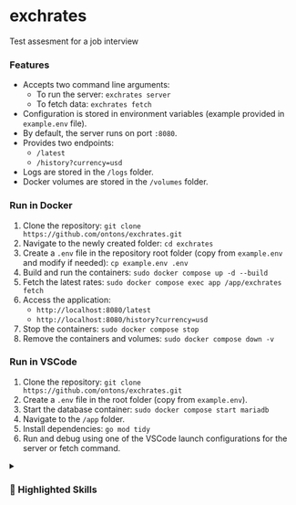# exchrates
Test assesment for a job interview

### Features
* Accepts two command line arguments:
    * To run the server: `exchrates server`
    * To fetch data: `exchrates fetch`
* Configuration is stored in environment variables (example provided in `example.env` file).
* By default, the server runs on port `:8080`.
* Provides two endpoints:
    * `/latest`
    * `/history?currency=usd`
* Logs are stored in the `/logs` folder.
* Docker volumes are stored in the `/volumes` folder.

### Run in Docker
1. Clone the repository: `git clone https://github.com/ontons/exchrates.git`
2. Navigate to the newly created folder: `cd exchrates`
3. Create a `.env` file in the repository root folder (copy from `example.env` and modify if needed): `cp example.env .env`
4. Build and run the containers: `sudo docker compose up -d --build`
5. Fetch the latest rates: `sudo docker compose exec app /app/exchrates fetch`
6. Access the application:
    * `http://localhost:8080/latest`
    * `http://localhost:8080/history?currency=usd`
7. Stop the containers: `sudo docker compose stop`
8. Remove the containers and volumes: `sudo docker compose down -v`

### Run in VSCode
1. Clone the repository: `git clone https://github.com/ontons/exchrates.git`
2. Create a `.env` file in the root folder (copy from `example.env`).
3. Start the database container: `sudo docker compose start mariadb`
4. Navigate to the `/app` folder.
5. Install dependencies: `go mod tidy`
6. Run and debug using one of the VSCode launch configurations for the server or fetch command.

<details>
<summary><h3>🚀 Highlighted Skills</h3></summary>

#### Go Backend Development
* Implemented a full microservice backend in Go.
* Utilized idiomatic Go features such as interfaces, channels, goroutines, errgroup, etc.

#### Custom Logging & Error Handling
* Designed a custom logger with:
    * Multiple writers (stdout, file).
    * Log levels (Info, Warn, Error, Fatal).
    * Error wrapping with stack traces in debug mode.
    * Proper error context handling (`ErrorWithContext`) for easier debugging.

#### Configuration Management
* Implemented a thread-safe configuration package using `sync.RWMutex`.
* Features include:
    * Environment variable loading (supports loading all variables or selective loading with defaults).
    * Type-safe accessors (`GetString`, `GetInt`, `GetBool`, `GetFloat`).
    * Default values for missing environment variables.
    * Error-returning getters to prevent runtime panics, avoiding silent type casts.
* Ensures configuration remains decoupled and reusable across services and packages.

#### Dependency Injection (DI) & Decoupling
* Used constructor-based DI (`NewRateService`) to pass dependencies.
* Separated concerns: provider, store, service, logger.
* Services depend on abstractions (interfaces), not implementations.

#### Concurrency & Parallelism
* Implemented concurrent fetching of rates with goroutines and channels.
* Used `errgroup.Group` to manage goroutines and collect errors safely.
* Applied channel buffering to optimize parallel rate fetching.

#### Database Integration
* Implemented a `store` package wrapping `*sql.DB` for clean and reusable persistence logic.
* Automatic migrations:
    * Creates the `rates` table if it does not exist.
* Transactional inserts:
    * Ensures consistency when saving multiple currency rates.
* Efficient queries:
    * `GetLatest()` fetches the most recent rates per currency.
    * `GetHistory(currency)` retrieves full historical data ordered by date.
* Dynamically built connection strings from configuration and ensured proper resource cleanup using `defer db.Close()`.
* Integrated seamlessly with a MariaDB container using Docker Compose.

#### Microservice Patterns
* Command-based execution (`server`, `fetch`).
* HTTP server with handlers for REST endpoints (e.g., `GetHistory`).
* Graceful error handling and consistent API responses.

#### Containerization & Orchestration
* Used Docker Compose for local development and service orchestration:
    * Defined services for MariaDB and the application.
    * Configured persistent volumes for database and logs.
    * Added container health checks for reliable startup.
    * Passed environment variables for configurable runtime setup.

#### Clean Architecture Principles
* Domain services (`RateService`) are separated from transport (`Handler`) and infrastructure (`store`, `provider`).
* Encourages maintainability and testability.
</details>